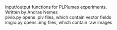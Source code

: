 Input/output functions for PLPlumes experiments.  
Written by Andras Nemes  
pivio.py opens .piv files, which contain vector fields  
imgio.py opens .img files, which contain raw images  
